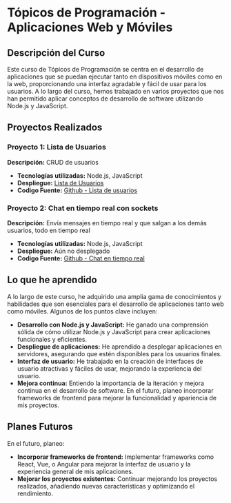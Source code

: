 # Tópicos de Programación - Aplicaciones Web y Móviles

## Descripción del Curso

Este curso de Tópicos de Programación se centra en el desarrollo de aplicaciones que se puedan ejecutar tanto en dispositivos móviles como en la web, proporcionando una interfaz agradable y fácil de usar para los usuarios. A lo largo del curso, hemos trabajado en varios proyectos que nos han permitido aplicar conceptos de desarrollo de software utilizando Node.js y JavaScript.

## Proyectos Realizados

### Proyecto 1: Lista de Usuarios
**Descripción:** CRUD de usuarios

- **Tecnologías utilizadas:** Node.js, JavaScript
- **Despliegue:** [Lista de Usuarios](https://web-topicos.netlify.app/)
- **Codigo Fuente:** [ Github - Lista de usuarios](https://github.com/itsFDavid/Topicos-Avanzados/tree/main/nodeJs/API)

### Proyecto 2: Chat en tiempo real con sockets
**Descripción:** Envía mensajes en tiempo real y que salgan a los demás usuarios, todo en tiempo real

- **Tecnologías utilizadas:** Node.js, JavaScript
- **Despliegue:** Aún no desplegado
- **Codigo Fuente:** [ Github - Chat en tiempo real](https://github.com/itsFDavid/Topicos-Avanzados/tree/main/nodeJs/Chat-Real-Time)

## Lo que he aprendido

A lo largo de este curso, he adquirido una amplia gama de conocimientos y habilidades que son esenciales para el desarrollo de aplicaciones tanto web como móviles. Algunos de los puntos clave incluyen:

- **Desarrollo con Node.js y JavaScript:** He ganado una comprensión sólida de cómo utilizar Node.js y JavaScript para crear aplicaciones funcionales y eficientes.
- **Despliegue de aplicaciones:** He aprendido a desplegar aplicaciones en servidores, asegurando que estén disponibles para los usuarios finales.
- **Interfaz de usuario:** He trabajado en la creación de interfaces de usuario atractivas y fáciles de usar, mejorando la experiencia del usuario.
- **Mejora continua:** Entiendo la importancia de la iteración y mejora continua en el desarrollo de software. En el futuro, planeo incorporar frameworks de frontend para mejorar la funcionalidad y apariencia de mis proyectos.

## Planes Futuros

En el futuro, planeo:

- **Incorporar frameworks de frontend:** Implementar frameworks como React, Vue, o Angular para mejorar la interfaz de usuario y la experiencia general de mis aplicaciones.
- **Mejorar los proyectos existentes:** Continuar mejorando los proyectos realizados, añadiendo nuevas características y optimizando el rendimiento.
